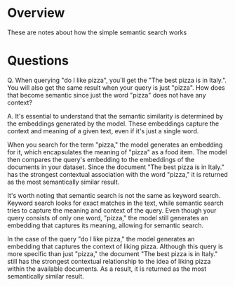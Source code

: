 # Overview

These are notes about how the simple semantic search works

# Questions

Q. When querying "do I like pizza", you'll get the "The best pizza is in Italy.".  You will also get the same result when your query is just "pizza".  How does that become semantic since just the word "pizza" does not have any context?

A. It's essential to understand that the semantic similarity is determined by the embeddings generated by the model. These embeddings capture the context and meaning of a given text, even if it's just a single word.

When you search for the term "pizza," the model generates an embedding for it, which encapsulates the meaning of "pizza" as a food item. The model then compares the query's embedding to the embeddings of the documents in your dataset. Since the document "The best pizza is in Italy." has the strongest contextual association with the word "pizza," it is returned as the most semantically similar result.

It's worth noting that semantic search is not the same as keyword search. Keyword search looks for exact matches in the text, while semantic search tries to capture the meaning and context of the query. Even though your query consists of only one word, "pizza," the model still generates an embedding that captures its meaning, allowing for semantic search.

In the case of the query "do I like pizza," the model generates an embedding that captures the context of liking pizza. Although this query is more specific than just "pizza," the document "The best pizza is in Italy." still has the strongest contextual relationship to the idea of liking pizza within the available documents. As a result, it is returned as the most semantically similar result.


